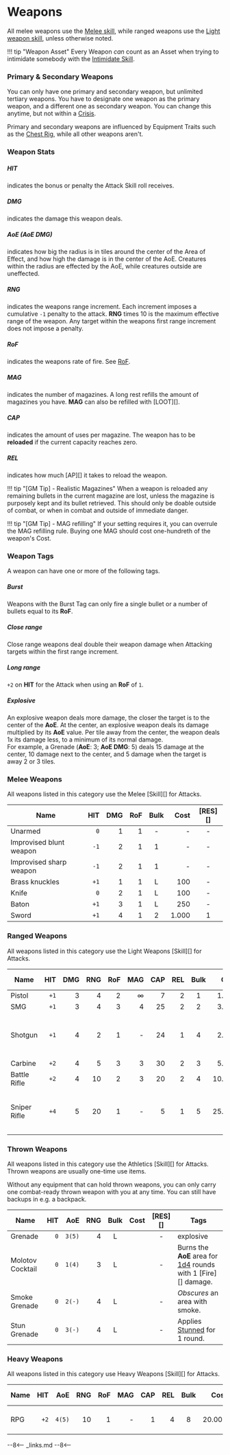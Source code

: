 # Weapons

All melee weapons use the [Melee skill](/character/skills#melee), while ranged
weapons use the [Light weapon skill](/character/skills#light-weapons), unless
otherwise noted.

!!! tip "Weapon Asset"
    Every Weapon *can* count as an Asset when trying to intimidate somebody with
    the [Intimidate Skill](/character/skills/#intimidate).

### Primary & Secondary Weapons

You can only have one primary and secondary weapon, but unlimited tertiary
weapons. You have to designate one weapon as the primary weapon, and a different
one as secondary weapon. You can change this anytime, but not within a
[Crisis](/crisis).

Primary and secondary weapons are influenced by Equipment Traits such as the
[Chest Rig](/equipment/traits#chest-rig), while all other weapons aren't.

### Weapon Stats

<div class="qs-list-test full-width" markdown="1">

##### HIT

indicates the bonus or penalty the Attack Skill roll receives.

##### DMG

indicates the damage this weapon deals.

##### AoE (AoE DMG)

indicates how big the radius is in tiles around the center of the Area of
Effect, and how high the damage is in the center of the AoE. Creatures within
the radius are effected by the AoE, while creatures outside are uneffected.

##### RNG

indicates the weapons range increment. Each increment imposes a cumulative
`-1` penalty to the attack. **RNG** times 10 is the maximum effective range of
the weapon. Any target within the weapons first range increment does not impose
a penalty.

##### RoF

indicates the weapons rate of fire. See [RoF](/crisis/#rof).

##### MAG

indicates the number of magazines. A long rest refills the amount of magazines
you have. **MAG** can also be refilled with [LOOT][].

##### CAP

indicates the amount of uses per magazine. The weapon has to be **reloaded** if
the current capacity reaches zero.

##### REL

indicates how much [AP][] it takes to reload the weapon.
</div>

!!! tip "[GM Tip] - Realistic Magazines"
    When a weapon is reloaded any remaining bullets in the current magazine are
    lost, unless the magazine is purposely kept and its bullet retrieved. This
    should only be doable outside of combat, or when in combat and outside of
    immediate danger.

!!! tip "[GM Tip] - MAG refilling"
    If your setting requires it, you can overrule the MAG refilling rule. Buying
    one MAG should cost one-hundreth of the weapon's Cost.

### Weapon Tags

A weapon can have one or more of the following tags.

<div class="qs-list-test full-width" markdown="1">

##### Burst

Weapons with the Burst Tag can only fire a single bullet or a number of bullets
equal to its **RoF**.

##### Close range

Close range weapons deal double their weapon damage when Attacking targets
within the first range increment.

##### Long range

`+2` on **HIT** for the Attack when using an **RoF** of `1`.

##### Explosive

An explosive weapon deals more damage, the closer the target is to the center of
the **AoE**. At the center, an explosive weapon deals its damage multiplied by
its **AoE** value. Per tile away from the center, the weapon deals 1x its damage
less, to a minimum of its normal damage.
<br>
For example, a Grenade (**AoE**: 3; **AoE DMG**: 5) deals 15 damage at the
center, 10 damage next to the center, and 5 damage when the target is away 2 or
3 tiles.

</div>

### Melee Weapons

All weapons listed in this category use the Melee [Skill][] for Attacks.

| Name                    |  HIT | DMG | RoF | Bulk |  Cost | [RES][] |
|-------------------------|-----:|----:|----:|:----:|------:|:-------:|
| Unarmed                 |  `0` |   1 |   1 |  -   |     - |    -    |
| Improvised blunt weapon | `-1` |   2 |   1 |  1   |     - |    -    |
| Improvised sharp weapon | `-1` |   2 |   1 |  1   |     - |    -    |
| Brass knuckles          | `+1` |   1 |   1 |  L   |   100 |    -    |
| Knife                   |  `0` |   2 |   1 |  L   |   100 |    -    |
| Baton                   | `+1` |   3 |   1 |  L   |   250 |    -    |
| Sword                   | `+1` |   4 |   1 |  2   | 1.000 |    1    |

### Ranged Weapons

All weapons listed in this category use the Light Weapons [Skill][] for Attacks.

</table>

| Name         |  HIT | DMG | RNG | RoF | MAG | CAP | REL | Bulk |   Cost | [RES][] | Tags                          |
|--------------|-----:|----:|----:|----:|----:|----:|----:|:----:|-------:|:-------:|-------------------------------|
| Pistol       | `+1` |   3 |   4 |   2 |   ∞ |   7 |   2 |  1   |  1.000 |    -    |                               |
| SMG          | `+1` |   3 |   4 |   3 |   4 |  25 |   2 |  2   |  3.000 |    1    |                               |
| Shotgun      | `+1` |   4 |   2 |   1 |   - |  24 |   1 |  4   |  2.500 |    1    | Attack: 3 [AP][]; close range |
| Carbine      | `+2` |   4 |   5 |   3 |   3 |  30 |   2 |  3   |  5.000 |    2    |                               |
| Battle Rifle | `+2` |   4 |  10 |   2 |   3 |  20 |   2 |  4   | 10.000 |    2    | long range                    |
| Sniper Rifle | `+4` |   5 |  20 |   1 |   - |   5 |   1 |  5   | 25.000 |    3    | Attack: 3 [AP][]; long range  |

### Thrown Weapons

All weapons listed in this category use the Athletics [Skill][] for Attacks.
Thrown weapons are usually one-time use items.

Without any equipment that can hold thrown weapons, you can only carry one
combat-ready thrown weapon with you at any time. You can still have backups in
e.g. a backpack.

| Name             | HIT |    AoE | RNG | Bulk | Cost | [RES][] | Tags                                                                 |
|------------------|----:|-------:|----:|:----:|-----:|:-------:|----------------------------------------------------------------------|
| Grenade          | `0` | `3(5)` |   4 |  L   |      |    -    | explosive                                                            |
| Molotov Cocktail | `0` | `1(4)` |   3 |  L   |      |    -    | Burns the **AoE** area for [1d4](#d4) rounds with 1 [Fire][] damage. |
| Smoke Grenade    | `0` | `2(-)` |   4 |  L   |      |    -    | *Obscures* an area with smoke.                                       |
| Stun Grenade     | `0` | `3(-)` |   4 |  L   |      |    -    | Applies [Stunned](/crisis#stunned) for 1 round.                      |

### Heavy Weapons

All weapons listed in this category use Heavy Weapons [Skill][] for Attacks.

| Name |  HIT |    AoE | RNG | RoF | MAG | CAP | REL | Bulk |   Cost | [RES][] | Tags                        |
|------|-----:|-------:|----:|----:|----:|----:|----:|:----:|-------:|:-------:|-----------------------------|
| RPG  | `+2` | `4(5)` |  10 |   1 |   - |   1 |   4 |  8   | 20.000 |    4    | Attack: 4 [AP][]; explosive |

--8<--
_links.md
--8<--
